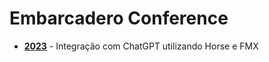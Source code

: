 # Embarcadero Conference

* [**2023**](https://github.com/ownerigor/embarcadero-conference/tree/main/2023) - Integração com ChatGPT utilizando Horse e FMX